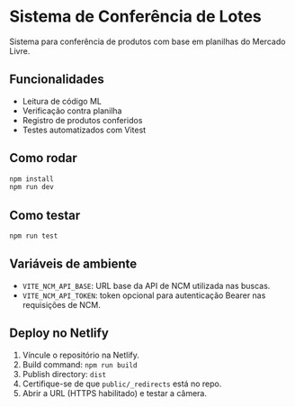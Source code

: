 # Sistema de Conferência de Lotes

Sistema para conferência de produtos com base em planilhas do Mercado Livre.

## Funcionalidades

- Leitura de código ML
- Verificação contra planilha
- Registro de produtos conferidos
- Testes automatizados com Vitest

## Como rodar

```bash
npm install
npm run dev
```

## Como testar

```bash
npm run test
```

## Variáveis de ambiente

- `VITE_NCM_API_BASE`: URL base da API de NCM utilizada nas buscas.
- `VITE_NCM_API_TOKEN`: token opcional para autenticação Bearer nas requisições de NCM.

## Deploy no Netlify
1. Víncule o repositório na Netlify.
2. Build command: `npm run build`
3. Publish directory: `dist`
4. Certifique-se de que `public/_redirects` está no repo.
5. Abrir a URL (HTTPS habilitado) e testar a câmera.

